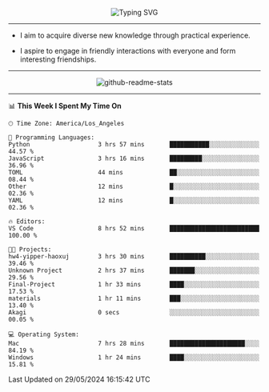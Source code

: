 <p align="center">
  <img src="https://readme-typing-svg.demolab.com?font=Fira+Code&weight=500&size=32&duration=2500&pause=1600&center=true&vCenter=true&random=false&width=1024&height=64&lines=Hi+there+%F0%9F%91%8B;I'm+delighted+you+could+make+it+here+%F0%9F%8E%89;I'm+Harry%2C+a+college+student+still+finding+my+way" alt="Typing SVG" />
</p>


---


- I aim to acquire diverse new knowledge through practical experience.

- I aspire to engage in friendly interactions with everyone and form interesting friendships.


---


<p align="center">
  <img src="https://github-readme-stats.vercel.app/api?username=Harry-Jing&show_icons=true" alt="github-readme-stats"/>
</p>


---

<!--START_SECTION:waka-->
📊 **This Week I Spent My Time On** 

```text
🕑︎ Time Zone: America/Los_Angeles

💬 Programming Languages: 
Python                   3 hrs 57 mins       ███████████░░░░░░░░░░░░░░   44.57 % 
JavaScript               3 hrs 16 mins       █████████░░░░░░░░░░░░░░░░   36.96 % 
TOML                     44 mins             ██░░░░░░░░░░░░░░░░░░░░░░░   08.44 % 
Other                    12 mins             █░░░░░░░░░░░░░░░░░░░░░░░░   02.36 % 
YAML                     12 mins             █░░░░░░░░░░░░░░░░░░░░░░░░   02.36 % 

🔥 Editors: 
VS Code                  8 hrs 52 mins       █████████████████████████   100.00 % 

🐱‍💻 Projects: 
hw4-yipper-haoxuj        3 hrs 30 mins       ██████████░░░░░░░░░░░░░░░   39.46 % 
Unknown Project          2 hrs 37 mins       ███████░░░░░░░░░░░░░░░░░░   29.56 % 
Final-Project            1 hr 33 mins        ████░░░░░░░░░░░░░░░░░░░░░   17.53 % 
materials                1 hr 11 mins        ███░░░░░░░░░░░░░░░░░░░░░░   13.40 % 
Akagi                    0 secs              ░░░░░░░░░░░░░░░░░░░░░░░░░   00.05 % 

💻 Operating System: 
Mac                      7 hrs 28 mins       █████████████████████░░░░   84.19 % 
Windows                  1 hr 24 mins        ████░░░░░░░░░░░░░░░░░░░░░   15.81 % 
```


 Last Updated on 29/05/2024 16:15:42 UTC
<!--END_SECTION:waka-->
